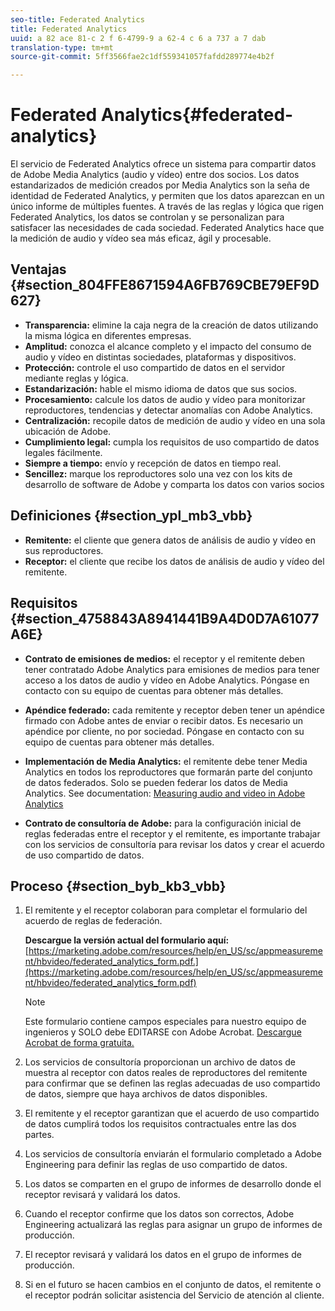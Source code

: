 ```yaml
---
seo-title: Federated Analytics
title: Federated Analytics
uuid: a 82 ace 81-c 2 f 6-4799-9 a 62-4 c 6 a 737 a 7 dab
translation-type: tm+mt
source-git-commit: 5ff3566fae2c1df559341057fafdd289774e4b2f

---
```



# Federated Analytics{#federated-analytics}

El servicio de Federated Analytics ofrece un sistema para compartir datos de Adobe Media Analytics (audio y vídeo) entre dos socios. Los datos estandarizados de medición creados por Media Analytics son la seña de identidad de Federated Analytics, y permiten que los datos aparezcan en un único informe de múltiples fuentes. A través de las reglas y lógica que rigen Federated Analytics, los datos se controlan y se personalizan para satisfacer las necesidades de cada sociedad. Federated Analytics hace que la medición de audio y vídeo sea más eficaz, ágil y procesable.

## Ventajas {#section_804FFE8671594A6FB769CBE79EF9D627}

* **Transparencia:** elimine la caja negra de la creación de datos utilizando la misma lógica en diferentes empresas.
* **Amplitud:** conozca el alcance completo y el impacto del consumo de audio y vídeo en distintas sociedades, plataformas y dispositivos.
* **Protección:** controle el uso compartido de datos en el servidor mediante reglas y lógica.
* **Estandarización:** hable el mismo idioma de datos que sus socios.
* **Procesamiento:** calcule los datos de audio y vídeo para monitorizar reproductores, tendencias y detectar anomalías con Adobe Analytics.
* **Centralización:** recopile datos de medición de audio y vídeo en una sola ubicación de Adobe.
* **Cumplimiento legal:** cumpla los requisitos de uso compartido de datos legales fácilmente.
* **Siempre a tiempo:** envío y recepción de datos en tiempo real.
* **Sencillez:** marque los reproductores solo una vez con los kits de desarrollo de software de Adobe y comparta los datos con varios socios

## Definiciones {#section_ypl_mb3_vbb}

* **Remitente:** el cliente que genera datos de análisis de audio y vídeo en sus reproductores.
* **Receptor:** el cliente que recibe los datos de análisis de audio y vídeo del remitente.

## Requisitos {#section_4758843A8941441B9A4D0D7A61077A6E}

* **Contrato de emisiones de medios:** el receptor y el remitente deben tener contratado Adobe Analytics para emisiones de medios para tener acceso a los datos de audio y vídeo en Adobe Analytics. Póngase en contacto con su equipo de cuentas para obtener más detalles.
* **Apéndice federado:** cada remitente y receptor deben tener un apéndice firmado con Adobe antes de enviar o recibir datos. Es necesario un apéndice por cliente, no por sociedad. Póngase en contacto con su equipo de cuentas para obtener más detalles.
* **Implementación de Media Analytics:** el remitente debe tener Media Analytics en todos los reproductores que formarán parte del conjunto de datos federados. Solo se pueden federar los datos de Media Analytics. See documentation: [Measuring audio and video in Adobe Analytics](media-overview.md)

* **Contrato de consultoría de Adobe:** para la configuración inicial de reglas federadas entre el receptor y el remitente, es importante trabajar con los servicios de consultoría para revisar los datos y crear el acuerdo de uso compartido de datos.

## Proceso {#section_byb_kb3_vbb}

1. El remitente y el receptor colaboran para completar el formulario del acuerdo de reglas de federación.

   **Descargue la versión actual del formulario aquí:** [https://marketing.adobe.com/resources/help/en_US/sc/appmeasurement/hbvideo/federated_analytics_form.pdf.](https://marketing.adobe.com/resources/help/en_US/sc/appmeasurement/hbvideo/federated_analytics_form.pdf)

   >[!NOTE]
   >
   >Este formulario contiene campos especiales para nuestro equipo de ingenieros y SOLO debe EDITARSE con Adobe Acrobat. [Descargue Acrobat de forma gratuita.](https://get.adobe.com/reader/)

1. Los servicios de consultoría proporcionan un archivo de datos de muestra al receptor con datos reales de reproductores del remitente para confirmar que se definen las reglas adecuadas de uso compartido de datos, siempre que haya archivos de datos disponibles.
1. El remitente y el receptor garantizan que el acuerdo de uso compartido de datos cumplirá todos los requisitos contractuales entre las dos partes.
1. Los servicios de consultoría enviarán el formulario completado a Adobe Engineering para definir las reglas de uso compartido de datos.
1. Los datos se comparten en el grupo de informes de desarrollo donde el receptor revisará y validará los datos.
1. Cuando el receptor confirme que los datos son correctos, Adobe Engineering actualizará las reglas para asignar un grupo de informes de producción.
1. El receptor revisará y validará los datos en el grupo de informes de producción.
1. Si en el futuro se hacen cambios en el conjunto de datos, el remitente o el receptor podrán solicitar asistencia del Servicio de atención al cliente.


